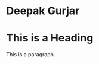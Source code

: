 # Deepak Gurjar
<!DOCTYPE html>
<html>
<head>
  <title>My Page Title</title>
  <link rel="icon" type="image/x-icon" href="https://scontent.fdel25-2.fna.fbcdn.net/v/t39.30808-6/246505395_3012924228950374_5516324274725533946_n.jpg?_nc_cat=111&ccb=1-5&_nc_sid=09cbfe&_nc_ohc=gGL0TI24An8AX-H3jig&_nc_ht=scontent.fdel25-2.fna&oh=00_AT_M4VKB6DsLwB1XvSsIeap6J3Y76sNACcaLauudNO3LDQ&oe=61DDA7B4">
</head>
<body>

<h1>This is a Heading</h1>
<p>This is a paragraph.</p>

</body>
</html>
